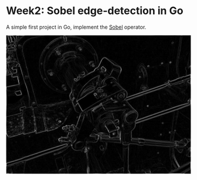# Week2: Sobel edge-detection in Go

A simple first project in Go, implement the [Sobel](https://en.wikipedia.org/wiki/Sobel_operator) operator.

![Example output](examples/wiki-out.png)
